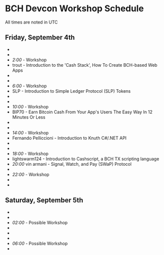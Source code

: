 # BCH Devcon Workshop Schedule

All times are noted in UTC

## Friday, September 4th

*
*
* _2:00_ - Workshop
* trout - Introduction to the 'Cash Stack', How To Create BCH-based Web Apps
*
*
* _6:00_ - Workshop
* SLP - Introduction to Simple Ledger Protocol (SLP) Tokens
*
*
* _10:00_ - Workshop
* BIP70 - Earn Bitcoin Cash From Your App's Users The Easy Way In 12 Minutes Or Less
*
*
* _14:00_ - Workshop
* Fernando Pelliccioni - Introduction to Knuth C#/.NET API
*
*
* _18:00_ - Workshop
* lightswarm124 - Introduction to Cashscript, a BCH TX scripting language
* _20:00_ vin armani - Signal, Watch, and Pay (SWaP) Protocol
*
* _22:00_ - Workshop
* 
*

## Saturday, September 5th

*
*
* _02:00_ - Possible Workshop
*
*
*
* _06:00_ - Possible Workshop
* 
